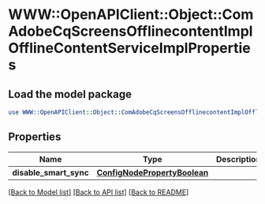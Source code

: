 # WWW::OpenAPIClient::Object::ComAdobeCqScreensOfflinecontentImplOfflineContentServiceImplProperties

## Load the model package
```perl
use WWW::OpenAPIClient::Object::ComAdobeCqScreensOfflinecontentImplOfflineContentServiceImplProperties;
```

## Properties
Name | Type | Description | Notes
------------ | ------------- | ------------- | -------------
**disable_smart_sync** | [**ConfigNodePropertyBoolean**](ConfigNodePropertyBoolean.md) |  | [optional] 

[[Back to Model list]](../README.md#documentation-for-models) [[Back to API list]](../README.md#documentation-for-api-endpoints) [[Back to README]](../README.md)


